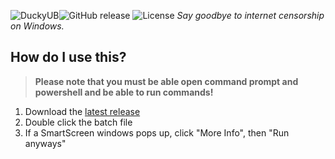  ![DuckyUB](https://cdn.backslashg.com/r/duckyub.png)![GitHub release](https://img.shields.io/github/release/backslash-projects/noguardian?include_prereleases=&sort=semver&color=red)     ![License](https://img.shields.io/badge/License-MIT-red) *Say goodbye to internet censorship on Windows.*
 ## How do I use this?
 > **Please note that you must be able open command prompt and powershell and be able to run commands!**
 1. Download the [latest release](https://github.com/backslash-projects/NoGuardian/releases/latest)
 2. Double click the batch file
 3. If a SmartScreen windows pops up, click "More Info", then "Run anyways"
